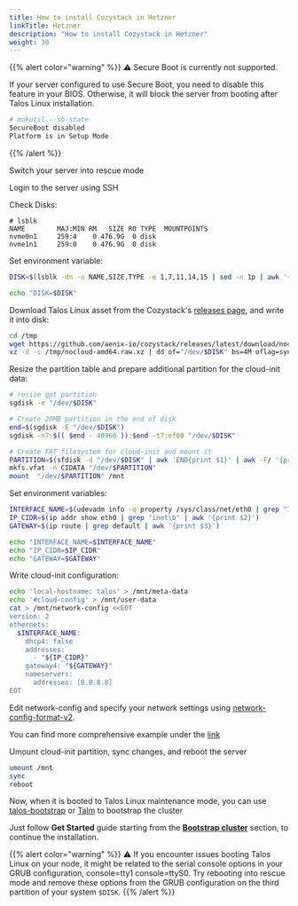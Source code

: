 ```yaml
---
title: How to install Cozystack in Hetzner
linkTitle: Hetzner
description: "How to install Cozystack in Hetzner"
weight: 30
---
```


{{% alert color="warning" %}}
:warning: Secure Boot is currently not supported.

If your server configured to use Secure Boot, you need to disable this feature in your BIOS. Otherwise, it will block the server from booting after Talos Linux installation.

```bash
# mokutil --sb-state
SecureBoot disabled
Platform is in Setup Mode
```
{{% /alert %}}

Switch your server into rescue mode

Login to the server using SSH

Check Disks:

```console
# lsblk
NAME        MAJ:MIN RM   SIZE RO TYPE  MOUNTPOINTS
nvme0n1     259:4    0 476.9G  0 disk
nvme1n1     259:0    0 476.9G  0 disk
```

Set environment variable:
```bash
DISK=$(lsblk -dn -o NAME,SIZE,TYPE -e 1,7,11,14,15 | sed -n 1p | awk '{print $1}')

echo "DISK=$DISK"
```

Download Talos Linux asset from the Cozystack's [releases page](https://github.com/aenix-io/cozystack/releases), and write it into disk:

```bash
cd /tmp
wget https://github.com/aenix-io/cozystack/releases/latest/download/nocloud-amd64.raw.xz
xz -d -c /tmp/nocloud-amd64.raw.xz | dd of="/dev/$DISK" bs=4M oflag=sync
```

Resize the partition table and prepare additional partition for the cloud-init data:

```bash
# resize gpt partition
sgdisk -e "/dev/$DISK"

# Create 20MB partition in the end of disk
end=$(sgdisk -E "/dev/$DISK")
sgdisk -n7:$(( $end - 40960 )):$end -t7:ef00 "/dev/$DISK"

# Create FAT filesystem for cloud-init and mount it
PARTITION=$(sfdisk -d "/dev/$DISK" | awk 'END{print $1}' | awk -F/ '{print $NF}')
mkfs.vfat -n CIDATA "/dev/$PARTITION"
mount  "/dev/$PARTITION" /mnt
```

Set environment variables:

```bash
INTERFACE_NAME=$(udevadm info -q property /sys/class/net/eth0 | grep "ID_NET_NAME_PATH=" | cut -d'=' -f2)
IP_CIDR=$(ip addr show eth0 | grep "inet\b" | awk '{print $2}')
GATEWAY=$(ip route | grep default | awk '{print $3}')

echo "INTERFACE_NAME=$INTERFACE_NAME"
echo "IP_CIDR=$IP_CIDR"
echo "GATEWAY=$GATEWAY"
```

Write cloud-init configuration:

```bash
echo 'local-hostname: talos' > /mnt/meta-data
echo '#cloud-config' > /mnt/user-data
cat > /mnt/network-config <<EOT
version: 2
ethernets:
  $INTERFACE_NAME:
    dhcp4: false
    addresses:
      - "${IP_CIDR}"
    gateway4: "${GATEWAY}"
    nameservers:
      addresses: [8.8.8.8]
EOT
```

Edit network-config and specify your network settings using [network-config-format-v2](https://cloudinit.readthedocs.io/en/latest/reference/network-config-format-v2.html).

You can find more comprehensive example under the [link](https://github.com/siderolabs/talos/blob/10f958cf41ec072209f8cb8724e6f89db24ca1b6/internal/app/machined/pkg/runtime/v1alpha1/platform/nocloud/testdata/metadata-v2.yaml)

Umount cloud-init partition, sync changes, and reboot the server

```bash
umount /mnt
sync
reboot
```

Now, when it is booted to Talos Linux maintenance mode, you can use [talos-bootstrap](https://github.com/aenix-io/talos-bootstrap) or [Talm](https://github.com/aenix-io/talm) to bootstrap the cluster


Just follow **Get Started** guide starting from the [**Bootstrap cluster**](/docs/get-started/#bootstrap-cluster) section, to continue the installation.

{{% alert color="warning" %}}
:warning: If you encounter issues booting Talos Linux on your node, it might be related to the serial console options in your GRUB configuration, console=tty1 console=ttyS0. Try rebooting into rescue mode and remove these options from the GRUB configuration on the third partition of your system `$DISK`.
{{% /alert %}}

